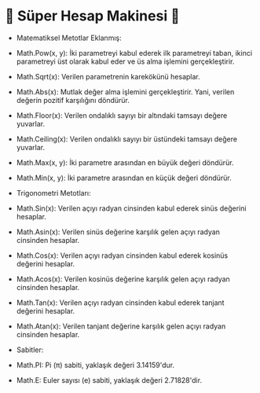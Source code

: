 # 🧮 Süper Hesap Makinesi 🚀

* Matematiksel Metotlar Eklanmış:

* Math.Pow(x, y): İki parametreyi kabul ederek ilk parametreyi taban, ikinci parametreyi üst olarak kabul eder ve üs alma işlemini gerçekleştirir.
* Math.Sqrt(x): Verilen parametrenin karekökünü hesaplar.
* Math.Abs(x): Mutlak değer alma işlemini gerçekleştirir. Yani, verilen değerin pozitif karşılığını döndürür.
* Math.Floor(x): Verilen ondalıklı sayıyı bir altındaki tamsayı değere yuvarlar.
* Math.Ceiling(x): Verilen ondalıklı sayıyı bir üstündeki tamsayı değere yuvarlar.
* Math.Max(x, y): İki parametre arasından en büyük değeri döndürür.
* Math.Min(x, y): İki parametre arasından en küçük değeri döndürür.
* Trigonometri Metotları:

* Math.Sin(x): Verilen açıyı radyan cinsinden kabul ederek sinüs değerini hesaplar.
* Math.Asin(x): Verilen sinüs değerine karşılık gelen açıyı radyan cinsinden hesaplar.
* Math.Cos(x): Verilen açıyı radyan cinsinden kabul ederek kosinüs değerini hesaplar.
* Math.Acos(x): Verilen kosinüs değerine karşılık gelen açıyı radyan cinsinden hesaplar.
* Math.Tan(x): Verilen açıyı radyan cinsinden kabul ederek tanjant değerini hesaplar.
* Math.Atan(x): Verilen tanjant değerine karşılık gelen açıyı radyan cinsinden hesaplar.
* Sabitler:

* Math.PI: Pi (π) sabiti, yaklaşık değeri 3.14159'dur.
* Math.E: Euler sayısı (e) sabiti, yaklaşık değeri 2.71828'dir.





